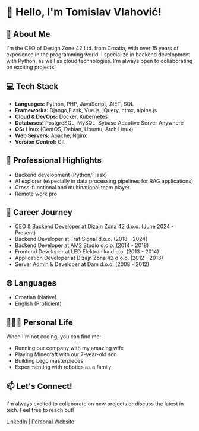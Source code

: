 # 👋 Hello, I'm Tomislav Vlahović!

## 🚀 About Me
I'm the CEO of Design Zone 42 Ltd. from Croatia, with over 15 years of experience in the programming world. I specialize in backend development with Python, as well as cloud technologies. I'm always open to collaborating on exciting projects!

## 💻 Tech Stack
- **Languages:** Python, PHP, JavaScript, .NET, SQL
- **Frameworks:** Django,Flask, Vue.js, jQuery, htmx, alpine.js
- **Cloud & DevOps:** Docker, Kubernetes
- **Databases:** PostgreSQL, MySQL, Sybase Adaptive Server Anywhere
- **OS:** Linux (CentOS, Debian, Ubuntu, Arch Linux)
- **Web Servers:** Apache, Nginx
- **Version Control:** Git

## 🌟 Professional Highlights
- Backend development (Python/Flask)
- AI explorer (especially in data processing pipelines for RAG applications)
- Cross-functional and multinational team player
- Remote work pro

## 💼 Career Journey
- CEO & Backend Developer at Dizajn Zona 42 d.o.o. (June 2024 - Present)
- Backend Developer at Traf Signal d.o.o. (2018 - 2024)
- Backend Developer at AM2 Studio d.o.o. (2014 - 2018)
- Frontend Developer at LED Elektronika d.o.o. (2013 - 2014)
- Application Developer at Dizajn Zona 42 d.o.o. (2012 - 2013)
- Server Admin & Developer at Dam d.o.o. (2008 - 2012)

## 🌐 Languages
- Croatian (Native)
- English (Proficient)

## 👨‍👩‍👦 Personal Life
When I'm not coding, you can find me:
- Running our company with my amazing wife
- Playing Minecraft with our 7-year-old son
- Building Lego masterpieces
- Experimenting with robotics as a family

## 📫 Let's Connect!
I'm always excited to collaborate on new projects or discuss the latest in tech. Feel free to reach out!

[LinkedIn](https://www.linkedin.com/in/tomislav-vlahovic/) | [Personal Website](https://dizajnzona42.hr)

